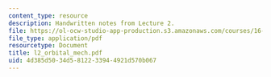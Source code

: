 ```yaml
---
content_type: resource
description: Handwritten notes from Lecture 2.
file: https://ol-ocw-studio-app-production.s3.amazonaws.com/courses/16-851-satellite-engineering-fall-2003/4d385d5034d5812233944921d570b067_l2_orbital_mech.pdf
file_type: application/pdf
resourcetype: Document
title: l2_orbital_mech.pdf
uid: 4d385d50-34d5-8122-3394-4921d570b067
---
```

